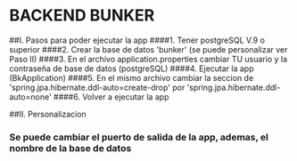 # BACKEND BUNKER

##I. Pasos para poder ejecutar la app
####1. Tener postgreSQL V.9 o superior
####2. Crear la base de datos 'bunker' (se puede personalizar ver Paso II)
####3. En el archivo application.properties cambiar TU usuario y la contraseña de base de datos (postgreSQL)
####4. Ejecutar la app (BkApplication)
####5. En el mismo archivo cambiar la seccion de 'spring.jpa.hibernate.ddl-auto=create-drop' por 'spring.jpa.hibernate.ddl-auto=none'
####6. Volver a ejecutar la app

##II. Personalizacion 
### Se puede cambiar el puerto de salida de la app, ademas, el nombre de la base de datos
